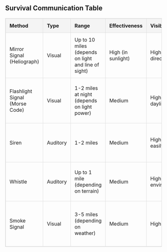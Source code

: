 <!DOCTYPE html>
<html lang="en">
<head>
    <meta charset="UTF-8">
    <meta name="viewport" content="width=device-width, initial-scale=1.0">
<title>Survival Communication Table</title>
<style>
        table {
            width: 100%;
            border-collapse: collapse;
            margin: 20px 0;
        }
        table, th, td {
            border: 1px solid #dddddd;
        }
        th, td {
            padding: 12px;
            text-align: left;
        }
        th {
            background-color: #f4f4f4;
        }
</style>
</head>
<body>

<h2>Survival Communication Table</h2>

<table border="1" cellpadding="10" cellspacing="0">
    <thead>
        <tr>
            <th>Method</th>
            <th>Type</th>
            <th>Range</th>
            <th>Effectiveness</th>
            <th>Visibility/Detection</th>
            <th>Challenges</th>
        </tr>
    </thead>
    <tbody>
        <tr>
            <td>Mirror Signal (Heliograph)</td>
            <td>Visual</td>
            <td>Up to 10 miles (depends on light and line of sight)</td>
            <td>High (in sunlight)</td>
            <td>High (requires direct sunlight)</td>
            <td>Requires clear weather, direct sunlight, and line of sight.</td>
        </tr>
        <tr>
            <td>Flashlight Signal (Morse Code)</td>
            <td>Visual</td>
            <td>1-2 miles at night (depends on light power)</td>
            <td>Medium</td>
            <td>High at night, low in daylight</td>
            <td>Requires knowledge of Morse code, limited range during the day.</td>
        </tr>
        <tr>
            <td>Siren</td>
            <td>Auditory</td>
            <td>1-2 miles</td>
            <td>Medium</td>
            <td>High (loud noise easily detected)</td>
            <td>Limited range in noisy environments, power/battery requirement.</td>
        </tr>
        <tr>
            <td>Whistle</td>
            <td>Auditory</td>
            <td>Up to 1 mile (depending on terrain)</td>
            <td>Medium</td>
            <td>High (in quiet environments)</td>
            <td>Limited to short-range use, affected by wind and terrain.</td>
        </tr>
        <tr>
            <td>Smoke Signal</td>
            <td>Visual</td>
            <td>3-5 miles (depending on weather)</td>
            <td>Medium</td>
            <td>High (in daylight)</td>
            <td>Weather dependent, requires fuel and fire management skills.</td>
        </tr>
    </tbody>
</table>

</body>
</html>